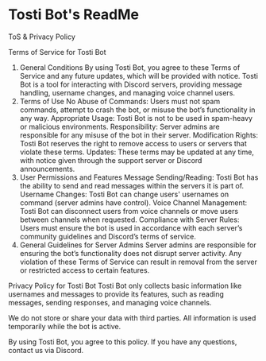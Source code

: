 # Tosti Bot's ReadMe
ToS &amp; Privacy Policy

Terms of Service for Tosti Bot
1. General Conditions
By using Tosti Bot, you agree to these Terms of Service and any future updates, which will be provided with notice.
Tosti Bot is a tool for interacting with Discord servers, providing message handling, username changes, and managing voice channel users.
2. Terms of Use
No Abuse of Commands: Users must not spam commands, attempt to crash the bot, or misuse the bot’s functionality in any way.
Appropriate Usage: Tosti Bot is not to be used in spam-heavy or malicious environments.
Responsibility: Server admins are responsible for any misuse of the bot in their server.
Modification Rights: Tosti Bot reserves the right to remove access to users or servers that violate these terms.
Updates: These terms may be updated at any time, with notice given through the support server or Discord announcements.
3. User Permissions and Features
Message Sending/Reading: Tosti Bot has the ability to send and read messages within the servers it is part of.
Username Changes: Tosti Bot can change users' usernames on command (server admins have control).
Voice Channel Management: Tosti Bot can disconnect users from voice channels or move users between channels when requested.
Compliance with Server Rules: Users must ensure the bot is used in accordance with each server’s community guidelines and Discord’s terms of service.
4. General Guidelines for Server Admins
Server admins are responsible for ensuring the bot’s functionality does not disrupt server activity.
Any violation of these Terms of Service can result in removal from the server or restricted access to certain features.



Privacy Policy for Tosti Bot
Tosti Bot only collects basic information like usernames and messages to provide its features, such as reading messages, sending responses, and managing voice channels.

We do not store or share your data with third parties. All information is used temporarily while the bot is active.

By using Tosti Bot, you agree to this policy. If you have any questions, contact us via Discord.
